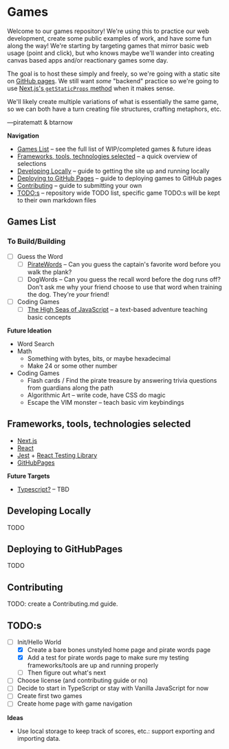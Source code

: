 # Games

Welcome to our games repository! We're using this to practice our web development, create some public examples of work, and have some fun along the way! We're starting by targeting games that mirror basic web usage (point and click), but who knows maybe we'll wander into creating canvas based apps and/or reactionary games some day.

The goal is to host these simply and freely, so we're going with a static site on [GitHub pages](https://pages.github.com/). We still want _some_ "backend" practice so we're going to use [Next.js's `getStaticProps` method](https://nextjs.org/docs/basic-features/data-fetching/get-static-props) when it makes sense.

We'll likely create multiple variations of what is essentially the same game, so we can both have a turn creating file structures, crafting metaphors, etc.

—piratematt & btarnow

**Navigation**

* [Games List](#games-list) – see the full list of WIP/completed games & future ideas
* [Frameworks, tools, technologies selected](#frameworks-tools-technologies-selected) – a quick overview of selections
* [Developing Locally](#developing-locally) – guide to getting the site up and running locally
* [Deploying to GitHub Pages](#deploying-to-githubpages) – guide to deploying games to GitHub pages
* [Contributing](#contributing) – guide to submitting your own
* [TODO:s](#todos) – repository wide TODO list, specific game TODO:s will be kept to their own markdown files

## Games List

### To Build/Building

* [ ] Guess the Word
  * [ ] [PirateWords](./PirateWords.md) – Can you guess the captain's favorite word before you walk the plank?
  * [ ] DogWords – Can you guess the recall word before the dog runs off? Don't ask me why your friend choose to use that word when training the dog. They're _your_ friend!
* [ ] Coding Games
  * [ ] [The High Seas of JavaScript](./TheHighSeasOfJS.md) – a text-based adventure teaching basic concepts

**Future Ideation**

* Word Search
* Math
  * Something with bytes, bits, or maybe hexadecimal
  * Make 24 or some other number
* Coding Games
  * Flash cards / Find the pirate treasure by answering trivia questions from guardians along the path
  * Algorithmic Art – write code, have CSS do magic
  * Escape the VIM monster – teach basic vim keybindings

## Frameworks, tools, technologies selected

* [Next.js](https://nextjs.org/)
* [React](https://react.dev/)
* [Jest](https://jestjs.io/) + [React Testing Library](https://testing-library.com/docs/react-testing-library/intro/)
* [GitHubPages]()

**Future Targets**

* [Typescript?]() – TBD

## Developing Locally

TODO

## Deploying to GitHubPages

TODO

## Contributing

TODO: create a Contributing.md guide.


## TODO:s

* [ ] Init/Hello World
  * [x] Create a bare bones unstyled home page and pirate words page
  * [x] Add a test for pirate words page to make sure my testing frameworks/tools are up and running properly
  * [ ] Then figure out what's next
* [ ] Choose license (and contributing guide or no)
* [ ] Decide to start in TypeScript or stay with Vanilla JavaScript for now
* [ ] Create first two games
* [ ] Create home page with game navigation

**Ideas**

* Use local storage to keep track of scores, etc.: support exporting and importing data.